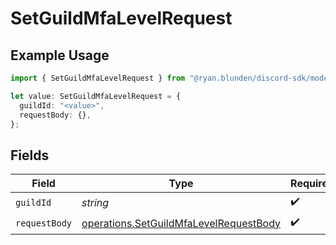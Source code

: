 # SetGuildMfaLevelRequest

## Example Usage

```typescript
import { SetGuildMfaLevelRequest } from "@ryan.blunden/discord-sdk/models/operations";

let value: SetGuildMfaLevelRequest = {
  guildId: "<value>",
  requestBody: {},
};
```

## Fields

| Field                                                                                            | Type                                                                                             | Required                                                                                         | Description                                                                                      |
| ------------------------------------------------------------------------------------------------ | ------------------------------------------------------------------------------------------------ | ------------------------------------------------------------------------------------------------ | ------------------------------------------------------------------------------------------------ |
| `guildId`                                                                                        | *string*                                                                                         | :heavy_check_mark:                                                                               | N/A                                                                                              |
| `requestBody`                                                                                    | [operations.SetGuildMfaLevelRequestBody](../../models/operations/setguildmfalevelrequestbody.md) | :heavy_check_mark:                                                                               | N/A                                                                                              |
